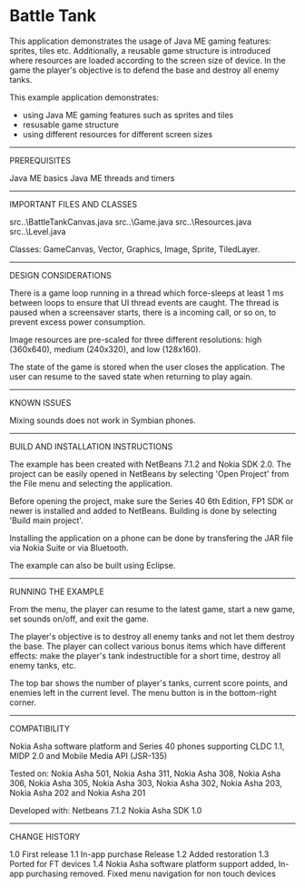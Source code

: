 Battle Tank 
===========

This application demonstrates the usage of Java ME gaming features: sprites, tiles 
etc. Additionally, a reusable game structure is introduced where resources are
loaded according to the screen size of device. In the game the player's objective
is to defend the base and destroy all enemy tanks.

This example application demonstrates:
- using Java ME gaming features such as sprites and tiles
- resusable game structure
- using different resources for different screen sizes

-------------------------------------------------------------------------------

PREREQUISITES

Java ME basics
Java ME threads and timers

-------------------------------------------------------------------------------

IMPORTANT FILES AND CLASSES

src\..\BattleTankCanvas.java
src\..\Game.java
src\..\Resources.java
src\..\Level.java

Classes: GameCanvas, Vector, Graphics, Image, Sprite, TiledLayer.

-------------------------------------------------------------------------------

DESIGN CONSIDERATIONS

There is a game loop running in a thread which force-sleeps at least 1 ms 
between loops to ensure that UI thread events are caught. The thread is paused when a 
screensaver starts, there is a incoming call, or so on, to prevent excess power 
consumption.

Image resources are pre-scaled for three different resolutions: high
(360x640), medium (240x320), and low (128x160).

The state of the game is stored when the user closes the application. The user 
can resume to the saved state when returning to play again.

-------------------------------------------------------------------------------

KNOWN ISSUES

Mixing sounds does not work in Symbian phones.

-------------------------------------------------------------------------------

BUILD AND INSTALLATION INSTRUCTIONS

The example has been created with NetBeans 7.1.2 and Nokia SDK 2.0.
The project can be easily opened in NetBeans by selecting 'Open Project' 
from the File menu and selecting the application. 

Before opening the project, make sure the Series 40 6th Edition, FP1 SDK or newer is 
installed and added to NetBeans. Building is done by selecting 'Build main 
project'.

Installing the application on a phone can be done by transfering the JAR file 
via Nokia Suite or via Bluetooth.

The example can also be built using Eclipse.

-------------------------------------------------------------------------------

RUNNING THE EXAMPLE

From the menu, the player can resume to the latest game, start a new game,
set sounds on/off, and exit the game.

The player's objective is to destroy all enemy tanks and not let them destroy the
base. The player can collect various bonus items which have different effects: 
make the player's tank indestructible for a short time, destroy all enemy tanks, 
etc.

The top bar shows the number of player's tanks, current score points, and
enemies left in the current level. The menu button is in the bottom-right
corner.

-------------------------------------------------------------------------------

COMPATIBILITY

Nokia Asha software platform and Series 40 phones supporting CLDC 1.1, MIDP 2.0
and Mobile Media API (JSR-135)

Tested on:
Nokia Asha 501, Nokia Asha 311, Nokia Asha 308, Nokia Asha 306, Nokia Asha 305,
Nokia Asha 303, Nokia Asha 302, Nokia Asha 203, Nokia Asha 202
and Nokia Asha 201

Developed with:
Netbeans 7.1.2
Nokia Asha SDK 1.0

-------------------------------------------------------------------------------

CHANGE HISTORY

1.0 First release
1.1 In-app purchase Release
1.2 Added restoration
1.3 Ported for FT devices
1.4 Nokia Asha software platform support added, In-app purchasing removed. 
    Fixed menu navigation for non touch devices